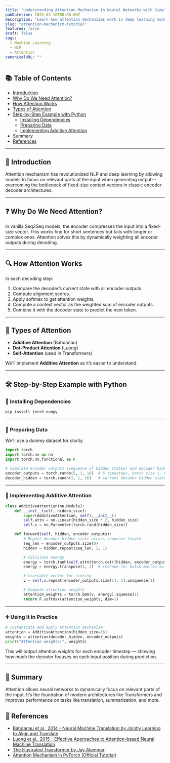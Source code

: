 ```yaml
---
title: "Understanding Attention Mechanism in Neural Networks with Simple Examples"
pubDatetime: 2025-03-10T00:00:00Z
description: "Learn how attention mechanisms work in deep learning models, especially in NLP tasks. This beginner-friendly guide explains the concept with an intuitive example and PyTorch code."
slug: "attention-mechanism-tutorial"
featured: false
draft: false
tags:
  - Machine Learning
  - NLP
  - Attention
canonicalURL: ""
---
```



## 📚 Table of Contents

- [Introduction](#introduction)
- [Why Do We Need Attention?](#why-do-we-need-attention)
- [How Attention Works](#how-attention-works)
- [Types of Attention](#types-of-attention)
- [Step-by-Step Example with Python](#step-by-step-example-with-python)
  - [Installing Dependencies](#installing-dependencies)
  - [Preparing Data](#preparing-data)
  - [Implementing Additive Attention](#implementing-additive-attention)
- [Summary](#summary)
- [References](#references)

---

## 🚀 Introduction

Attention mechanism has revolutionized NLP and deep learning by allowing models to focus on relevant parts of the input when generating output—overcoming the bottleneck of fixed-size context vectors in classic encoder-decoder architectures.

---

## ❓ Why Do We Need Attention?

In vanilla Seq2Seq models, the encoder compresses the input into a fixed-size vector. This works fine for short sentences but fails with longer or complex ones. Attention solves this by dynamically weighting all encoder outputs during decoding.

---

## 🔍 How Attention Works

In each decoding step:

1. Compare the decoder’s current state with all encoder outputs.
2. Compute alignment scores.
3. Apply softmax to get attention weights.
4. Compute a context vector as the weighted sum of encoder outputs.
5. Combine it with the decoder state to predict the next token.

---

## 🧠 Types of Attention

- **Additive Attention** (Bahdanau)
- **Dot-Product Attention** (Luong)
- **Self-Attention** (used in Transformers)

We'll implement **Additive Attention** as it’s easier to understand.

---

## 🛠️ Step-by-Step Example with Python

### 📌 Installing Dependencies

```bash
pip install torch numpy
```



---

### 📌 Preparing Data

We'll use a dummy dataset for clarity.


```python
import torch
import torch.nn as nn
import torch.nn.functional as F

# Simulate encoder outputs (sequence of hidden states) and decoder hidden state
encoder_outputs = torch.randn(5, 1, 16)  # 5 timesteps, batch size 1, hidden size 16
decoder_hidden = torch.randn(1, 1, 16)   # current decoder hidden state
```


---

### 🔧 Implementing Additive Attention

```python
class AdditiveAttention(nn.Module):
    def __init__(self, hidden_size):
        super(AdditiveAttention, self).__init__()
        self.attn = nn.Linear(hidden_size * 2, hidden_size)
        self.v = nn.Parameter(torch.rand(hidden_size))

    def forward(self, hidden, encoder_outputs):
        # Repeat decoder hidden state across sequence length
        seq_len = encoder_outputs.size(0)
        hidden = hidden.repeat(seq_len, 1, 1)

        # Calculate energy
        energy = torch.tanh(self.attn(torch.cat((hidden, encoder_outputs), dim=2)))
        energy = energy.transpose(1, 2)  # reshape for batch matrix multiplication

        # Learnable vector for scoring
        v = self.v.repeat(encoder_outputs.size(1), 1).unsqueeze(1)

        # Compute attention weights
        attention_weights = torch.bmm(v, energy).squeeze(1)
        return F.softmax(attention_weights, dim=1)
```

---

### ➕ Using It in Practice

```python
# Instantiate and apply attention mechanism
attention = AdditiveAttention(hidden_size=16)
weights = attention(decoder_hidden, encoder_outputs)
print("Attention weights:", weights)
```

This will output attention weights for each encoder timestep — showing how much the decoder focuses on each input position during prediction.

---

## 🎯 Summary

Attention allows neural networks to dynamically focus on relevant parts of the input. It’s the foundation of modern architectures like Transformers and improves performance on tasks like translation, summarization, and more.


## 📖 References

- [Bahdanau et al., 2014 - Neural Machine Translation by Jointly Learning to Align and Translate](https://arxiv.org/abs/1409.0473)
- [Luong et al., 2015 - Effective Approaches to Attention-based Neural Machine Translation](https://arxiv.org/abs/1508.04025)
- [The Illustrated Transformer by Jay Alammar](https://jalammar.github.io/illustrated-transformer/)
- [Attention Mechanism in PyTorch (Official Tutorial)](https://pytorch.org/tutorials/intermediate/seq2seq_translation_tutorial.html)

